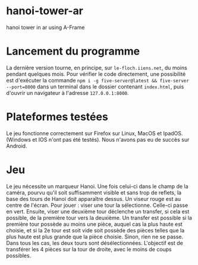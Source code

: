 # hanoi-tower-ar
hanoi tower in ar using A-Frame

# Lancement du programme
La dernière version tourne, en principe, sur `le-floch.iiens.net`, du moins pendant quelques mois.
Pour vérifier le code directement, une possibilité est d'exécuter la commande `npm i -g five-server@latest && five-server --port=8000` dans un terminal dans le dossier contenant `index.html`, puis d'ouvrir un navigateur à l'adresse `127.0.0.1:8000`.

# Plateformes testées
Le jeu fonctionne correctement sur Firefox sur Linux, MacOS et IpadOS. (Windows et IOS n'ont pas été testés). Nous n'avons pas eu de succès sur Android.

# Jeu
Le jeu nécessite un marqueur Hanoi. Une fois celui-ci dans le champ de la caméra, pourvu qu'il soit suffisamment visible et sans trop de reflets, la base des tours de Hanoi doit apparaître dessus. Un viseur rouge est au centre de l'écran. Pour jouer : viser une tour la sélectionne. Celle-ci passe en vert. Ensuite, viser une deuxième tour déclenche un transfer, si cela est possible, de la première tour vers la deuxième. Un transfer est possible si la première tour possède au moins une pièce, auquel cas la plus haute est choisie, et si la 2e tour est soit vide soit possède des pièces telles que la plus haute est plus grande que la pièce choisie. Sinon, rien ne se passe. Dans tous les cas, les deux tours sont désélectionnées. L'objectif est de transférer les 4 pièces sur la tour de droite, avec le moins de coups possibles.